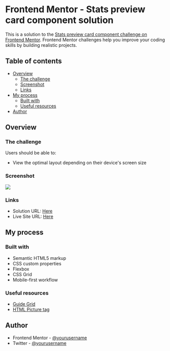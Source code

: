 # Frontend Mentor - Stats preview card component solution

This is a solution to the [Stats preview card component challenge on Frontend Mentor](https://www.frontendmentor.io/challenges/stats-preview-card-component-8JqbgoU62). Frontend Mentor challenges help you improve your coding skills by building realistic projects.

## Table of contents

-   [Overview](#overview)
    -   [The challenge](#the-challenge)
    -   [Screenshot](#screenshot)
    -   [Links](#links)
-   [My process](#my-process)
    -   [Built with](#built-with)
    -   [Useful resources](#useful-resources)
-   [Author](#author)

## Overview

### The challenge

Users should be able to:

-   View the optimal layout depending on their device's screen size

### Screenshot

![](./design/desktop-result.jpg)

### Links

-   Solution URL: [Here](https://github.com/Guarito/stats-preview-card/)
-   Live Site URL: [Here](https://guarito.github.io/stats-preview-card/)

## My process

### Built with

-   Semantic HTML5 markup
-   CSS custom properties
-   Flexbox
-   CSS Grid
-   Mobile-first workflow

### Useful resources

-   [Guide Grid](https://css-tricks.com/snippets/css/complete-guide-grid/)
-   [HTML Picture tag](https://developer.mozilla.org/en-US/docs/Web/HTML/Element/picture)

## Author

-   Frontend Mentor - [@yourusername](https://www.frontendmentor.io/profile/Guarito)
-   Twitter - [@yourusername](https://www.twitter.com/CapassoMiguel)

